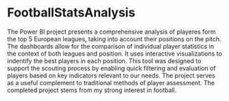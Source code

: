 # FootballStatsAnalysis

The Power BI project presents a comprehensive analysis of playeres form the top 5 European leagues, taking into account their positions on the pitch.
The dashboards allow for the comparison of individual player statistics in the context of both leagues and position.
It uses interactive visualizations to indentify the best players in each position.
This tool was designed to support the scouting process by enabling quick filtering and evaluation of players based on key indicators relevant to our needs.
The project serves as a useful complement to traditional methods of player assessment.
The completed project stems from my strong interest in football.
